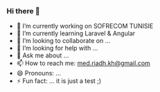 ### Hi there 👋

- 🔭 I’m currently working on SOFRECOM TUNISIE
- 🌱 I’m currently learning Laravel & Angular
- 👯 I’m looking to collaborate on ...
- 🤔 I’m looking for help with ...
- 💬 Ask me about ...
- 📫 How to reach me: med.riadh.kh@gmail.com
- 😄 Pronouns: ...
- ⚡ Fun fact: ...
it is just a test ;) 
